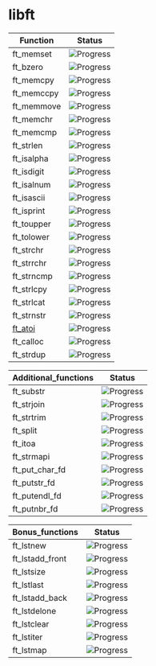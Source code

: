 # libft



| Function     | Status        |
|------------------|---------------------|
| ft_memset    | ![Progress](https://progress-bar.dev/0/?title=Unstarted) |
| ft_bzero    | ![Progress](https://progress-bar.dev/0/?title=Unstarted) |
| ft_memcpy    | ![Progress](https://progress-bar.dev/0/?title=Unstarted)|
| ft_memccpy    | ![Progress](https://progress-bar.dev/0/?title=Unstarted) |
| ft_memmove    | ![Progress](https://progress-bar.dev/0/?title=Unstarted) |
| ft_memchr    | ![Progress](https://progress-bar.dev/0/?title=Unstarted) |
| ft_memcmp    | ![Progress](https://progress-bar.dev/0/?title=Unstarted) |
| ft_strlen    | ![Progress](https://progress-bar.dev/0/?title=Unstarted) |
| ft_isalpha    | ![Progress](https://progress-bar.dev/0/?title=Unstarted) |
| ft_isdigit    | ![Progress](https://progress-bar.dev/0/?title=Unstarted) |
| ft_isalnum    | ![Progress](https://progress-bar.dev/0/?title=Unstarted) |
| ft_isascii    | ![Progress](https://progress-bar.dev/0/?title=Unstarted) |
| ft_isprint    | ![Progress](https://progress-bar.dev/0/?title=Unstarted) |
| ft_toupper    | ![Progress](https://progress-bar.dev/0/?title=Unstarted) |
| ft_tolower    | ![Progress](https://progress-bar.dev/0/?title=Unstarted) |
| ft_strchr    | ![Progress](https://progress-bar.dev/0/?title=Unstarted) |
| ft_strrchr    | ![Progress](https://progress-bar.dev/0/?title=Unstarted) |
| ft_strncmp    | ![Progress](https://progress-bar.dev/0/?title=Unstarted) |
| ft_strlcpy    | ![Progress](https://progress-bar.dev/0/?title=Unstarted) |
| ft_strlcat    | ![Progress](https://progress-bar.dev/0/?title=Unstarted) |
| ft_strnstr    | ![Progress](https://progress-bar.dev/0/?title=Unstarted) |
| [ft_atoi](ft_atoi.c) | ![Progress](https://progress-bar.dev/0/?title=Unstarted) |
| ft_calloc    | ![Progress](https://progress-bar.dev/0/?title=Unstarted) |
| ft_strdup    | ![Progress](https://progress-bar.dev/0/?title=Unstarted) |

| Additional_functions     | Status        |
|------------------|---------------------|
| ft_substr    | ![Progress](https://progress-bar.dev/0/?title=Unstarted) |
| ft_strjoin    | ![Progress](https://progress-bar.dev/0/?title=Unstarted) |
| ft_strtrim    | ![Progress](https://progress-bar.dev/0/?title=Unstarted) |
| ft_split    | ![Progress](https://progress-bar.dev/0/?title=Unstarted) |
| ft_itoa    | ![Progress](https://progress-bar.dev/0/?title=Unstarted) |
| ft_strmapi    | ![Progress](https://progress-bar.dev/0/?title=Unstarted) |
| ft_put_char_fd    | ![Progress](https://progress-bar.dev/0/?title=Unstarted) |
| ft_putstr_fd    | ![Progress](https://progress-bar.dev/0/?title=Unstarted) |
| ft_putendl_fd    | ![Progress](https://progress-bar.dev/0/?title=Unstarted) |
| ft_putnbr_fd   | ![Progress](https://progress-bar.dev/0/?title=Unstarted) |

| Bonus_functions     | Status        |
|------------------|---------------------|
| ft_lstnew    | ![Progress](https://progress-bar.dev/0/?title=Unstarted) |
| ft_lstadd_front    | ![Progress](https://progress-bar.dev/0/?title=Unstarted) |
| ft_lstsize    | ![Progress](https://progress-bar.dev/0/?title=Unstarted) |
| ft_lstlast    | ![Progress](https://progress-bar.dev/0/?title=Unstarted) |
| ft_lstadd_back    | ![Progress](https://progress-bar.dev/0/?title=Unstarted) |
| ft_lstdelone    | ![Progress](https://progress-bar.dev/0/?title=Unstarted) |
| ft_lstclear    | ![Progress](https://progress-bar.dev/0/?title=Unstarted) |
| ft_lstiter    | ![Progress](https://progress-bar.dev/0/?title=Unstarted) |
| ft_lstmap    | ![Progress](https://progress-bar.dev/0/?title=Unstarted) |
